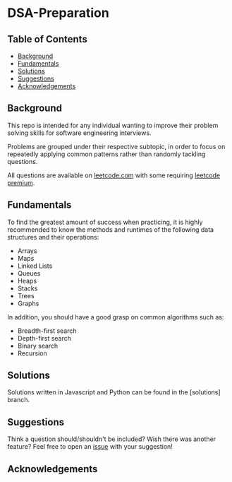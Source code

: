 # DSA-Preparation


## Table of Contents

- [Background](#background)
- [Fundamentals](#fundamentals)
- [Solutions](#solutions)
- [Suggestions](#suggestions)
- [Acknowledgements](#acknowledgements)

## Background

This repo is intended for any individual wanting to improve their problem
solving skills for software engineering interviews.

Problems are grouped under their respective subtopic, in order to focus on
repeatedly applying common patterns rather than randomly tackling questions.

All questions are available on [leetcode.com] with some requiring [leetcode premium].

## Fundamentals

To find the greatest amount of success when practicing, it is highly recommended
to know the methods and runtimes of the following data structures and their
operations:

- Arrays
- Maps
- Linked Lists
- Queues
- Heaps
- Stacks
- Trees
- Graphs

In addition, you should have a good grasp on common algorithms such as:

- Breadth-first search
- Depth-first search
- Binary search
- Recursion


## Solutions

Solutions written in Javascript and Python can be found in the [solutions] branch.

## Suggestions

Think a question should/shouldn't be included? Wish there was another feature?
Feel free to open an [issue] with your suggestion!

## Acknowledgements


[leetcode.com]: https://leetcode.com
[leetcode premium]: https://leetcode.com/subscribe/
[issue]: https://github.com/Calebbii/DSA-preparation/issues/new

